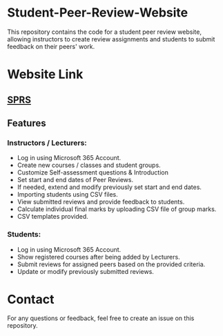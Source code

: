 # Student-Peer-Review-Website
This repository contains the code for a student peer review website, allowing instructors to create review assignments and students to submit feedback on their peers' work.
# Website Link
## [SPRS](https://sprs.live)
## Features
### Instructors / Lecturers:
- Log in using Microsoft 365 Account.
- Create new courses / classes and student groups.
- Customize Self-assessment questions & Introduction
- Set start and end dates of Peer Reviews.
- If needed, extend and modify previously set start and end dates.
- Importing students using CSV files.
- View submitted reviews and provide feedback to students.
- Calculate individual final marks by uploading CSV file of group marks.
- CSV templates provided.

### Students:
- Log in using Microsoft 365 Account.
- Show registered courses after being added by Lecturers.
- Submit reviews for assigned peers based on the provided criteria.
- Update or modify previously submitted reviews.


# Contact
For any questions or feedback, feel free to create an issue on this repository.
